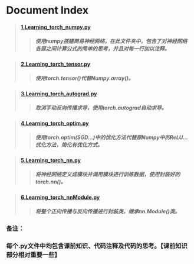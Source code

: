 # Document Index

> #### [1.Learning_torch_numpy.py](https://github.com/dreamofTaotao/Lreaning-Pytorch/blob/master/Neural_Net/Learning_torch_numpy.py)
>> ##### 使用numpy搭建简易神经网络，在此文件夹中，包含了对神经网络各层之间计算公式的简单的思考，并且对每一行加以注释。

> #### [2.Learning_torch_tensor.py](https://github.com/dreamofTaotao/Lreaning-Pytorch/blob/master/Neural_Net/Learning_torch_tensor.py)
>> ##### 使用torch.tensor()代替Numpy.array()。

> #### [3.Learning_torch_autograd.py](https://github.com/dreamofTaotao/Lreaning-Pytorch/blob/master/Neural_Net/Learning_torch_autograd.py)
>> ##### 取消手动反向传播求导，使用torch.autograd自动求导。

> #### [4.Learning_torch_optim.py](https://github.com/dreamofTaotao/Lreaning-Pytorch/blob/master/Neural_Net/Learning_torch_optim.py)
>> ##### 使用torch.optim(SGD...)中的优化方法代替原Numpy中的ReLU...优化方法，简化有优化方式。

> #### [5.Learning_torch_nn.py](https://github.com/dreamofTaotao/Lreaning-Pytorch/blob/master/Neural_Net/Learning_torch_nn.py)
>> ##### 将神经网络定义成模块并调用模块进行训练数据，使用封装好的torch.nn()。

> #### [6.Learning_torch_nnModule.py](https://github.com/dreamofTaotao/Lreaning-Pytorch/blob/master/Neural_Net/Learning_torch_nnModule.py)
>> ##### 将整个正向传播与反向传播进行封装类，继承nn.Module()类。

### 备注：
### 每个.py文件中均包含课前知识、代码注释及代码的思考。【课前知识部分相对重要一些】
